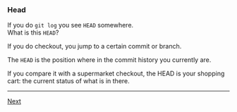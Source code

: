 ### Head

If you do `git log` you see `HEAD` somewhere.  
What is this `HEAD`?

If you do checkout, you jump to a certain commit or branch.

The `HEAD` is the position where in the commit history you currently are.

If you compare it with a supermarket checkout, the HEAD is your shopping cart: the current status of what is in there.


---

[Next](13-git-reset.md)
